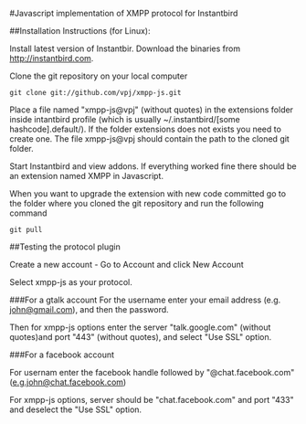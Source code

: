 #Javascript implementation of XMPP protocol for Instantbird

##Installation Instructions (for Linux):

Install latest version of Instantbir. Download the binaries from http://instantbird.com.

Clone the git repository on your local computer

    git clone git://github.com/vpj/xmpp-js.git

Place a file named "xmpp-js@vpj" (without quotes) in the extensions folder inside intantbird profile (which is usually ~/.instantbird/[some hashcode].default/). If the folder extensions does not exists you need to create one. The file xmpp-js@vpj should contain the path to the cloned git folder.

Start Instantbird and view addons. If everything worked fine there should be an extension named XMPP in Javascript.

When you want to upgrade the extension with new code committed go to the folder where you cloned the git repository and run the following command

    git pull

##Testing the protocol plugin

Create a new account - Go to Account and click New Account

Select xmpp-js as your protocol.

###For a gtalk account
For the username enter your email address (e.g. john@gmail.com), and then the password.

Then for xmpp-js options enter the server "talk.google.com" (without quotes)and port "443" (without quotes), and select "Use SSL" option.

###For a facebook account

For usernam enter the facebook handle followed by "@chat.facebook.com" (e.g.john@chat.facebook.com)

For xmpp-js options, server should be "chat.facebook.com" and port "433" and deselect the "Use SSL" option.

